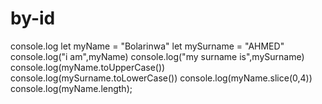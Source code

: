 # by-id
console.log
let myName = "Bolarinwa"
let mySurname = "AHMED"
console.log("i am",myName)
console.log("my surname is",mySurname)
console.log(myName.toUpperCase())
console.log(mySurname.toLowerCase())
console.log(myName.slice(0,4))
console.log(myName.length);

